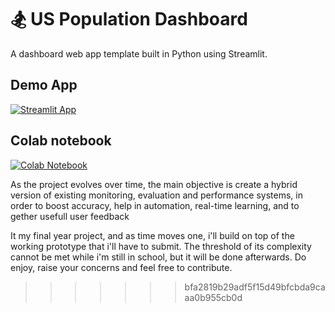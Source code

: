 # 🏂 US Population Dashboard

A dashboard web app template built in Python using Streamlit.

## Demo App

[![Streamlit App](https://static.streamlit.io/badges/streamlit_badge_black_white.svg)](https://population-dashboard.streamlit.app/)

## Colab notebook
[![Colab Notebook](https://colab.research.google.com/assets/colab-badge.svg)](https://github.com/dataprofessor/population-dashboard/blob/master/US_Population.ipynb)

As the project evolves over time, the main objective is create a hybrid version of existing monitoring, evaluation and performance systems, in order to boost accuracy,
help in automation, real-time learning, and to gether usefull user feedback

It my final year project, and as time moves one, i'll build on top of the working prototype that i'll have to submit. The threshold of its complexity cannot be met while
i'm still in school, but it will be done afterwards. Do enjoy, raise your concerns and feel free to contribute.
>>>>>>> bfa2819b29adf5f15d49bfcbda9caaa0b955cb0d
